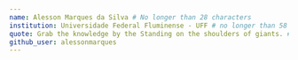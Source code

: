 ```yaml
---
name: Alesson Marques da Silva # No longer than 28 characters
institution: Universidade Federal Fluminense - UFF # no longer than 58 characters
quote: Grab the knowledge by the Standing on the shoulders of giants. # no longer than 100 characters, avoid using quotes(") to guarantee the format remains the same.
github_user: alessonmarques
---
```

